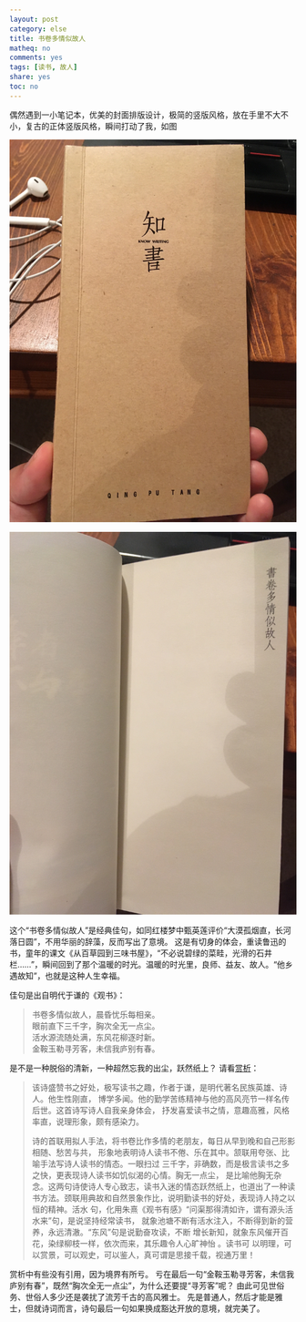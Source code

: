 ```yaml
---
layout: post
category: else
title: 书卷多情似故人
matheq: no
comments: yes
tags: [读书, 故人]
share: yes
toc: no
---
```


偶然遇到一小笔记本，优美的封面排版设计，极简的竖版风格，放在手里不大不小，复古的正体竖版风格，瞬间打动了我，如图

<a class="fancybox" rel="gallery1" href="https://raw.githubusercontent.com/dustincys/cn/assets/sjdqsgr1.jpg" title="书卷多情似故人"><img src="https://raw.githubusercontent.com/dustincys/cn/assets/sjdqsgr1.jpg" alt="书卷多情似故人" /></a>

<a class="fancybox" rel="gallery1" href="https://raw.githubusercontent.com/dustincys/cn/assets/sjdqsgr2.jpg" title="书卷多情似故人"><img src="https://raw.githubusercontent.com/dustincys/cn/assets/sjdqsgr2.jpg" alt="书卷多情似故人" /></a>

这个“书卷多情似故人”是经典佳句，如同红楼梦中甄英莲评价“大漠孤烟直，长河落日圆”，不用华丽的辞藻，反而写出了意境。
这是有切身的体会，重读鲁迅的书，童年的课文《从百草园到三味书屋》，“不必说碧绿的菜畦，光滑的石井栏……”，瞬间回到了那个温暖的时光。温暖的时光里，良师、益友、故人。“他乡遇故知”，也就是这种人生幸福。

佳句是出自明代于谦的《观书》：

> 书卷多情似故人，晨昏忧乐每相亲。  
> 眼前直下三千字，胸次全无一点尘。  
> 活水源流随处满，东风花柳逐时新。  
> 金鞍玉勒寻芳客，未信我庐别有春。 

是不是一种脱俗的清新，一种超然忘我的出尘，跃然纸上？
请看[赏析](https://so.gushiwen.org/mingju/juv_4269032e5a6e.aspx)：

> 该诗盛赞书之好处，极写读书之趣，作者于谦，是明代著名民族英雄、诗人。他生性刚直，
> 博学多闻。他的勤学苦练精神与他的高风亮节一样名传后世。这首诗写诗人自我亲身体会，
> 抒发喜爱读书之情，意趣高雅，风格率直，说理形象，颇有感染力。
> 
> 诗的首联用拟人手法，将书卷比作多情的老朋友，每日从早到晚和自己形影相随、愁苦与共，
> 形象地表明诗人读书不倦、乐在其中。颔联用夸张、比喻手法写诗人读书的情态。一眼扫过
> 三千字，非确数，而是极言读书之多之快，更表现诗人读书如饥似渴的心情。胸无一点尘，
> 是比喻他胸无杂念。这两句诗使诗人专心致志，读书入迷的情态跃然纸上，也道出了一种读
> 书方法。颈联用典故和自然景象作比，说明勤读书的好处，表现诗人持之以恒的精神。活水
> 句，化用朱熹《观书有感》“问渠那得清如许，谓有源头活水来”句，是说坚持经常读书，
> 就象池塘不断有活水注入，不断得到新的营养，永远清澈。“东风”句是说勤奋攻读，不断
> 增长新知，就象东风催开百花，染绿柳枝一样，依次而来，其乐趣令人心旷神怡 。读书可
> 以明理，可以赏景，可以观史，可以鉴人，真可谓是思接千载，视通万里！

赏析中有些没有引用，因为境界有所亏。
亏在最后一句“金鞍玉勒寻芳客，未信我庐别有春”，既然“胸次全无一点尘”，为什么还要提“寻芳客”呢？
由此可见世俗务、世俗人多少还是袭扰了流芳千古的高风雅士。
先是普通人，然后才能是雅士，但就诗词而言，诗句最后一句如果换成豁达开放的意境，就完美了。

